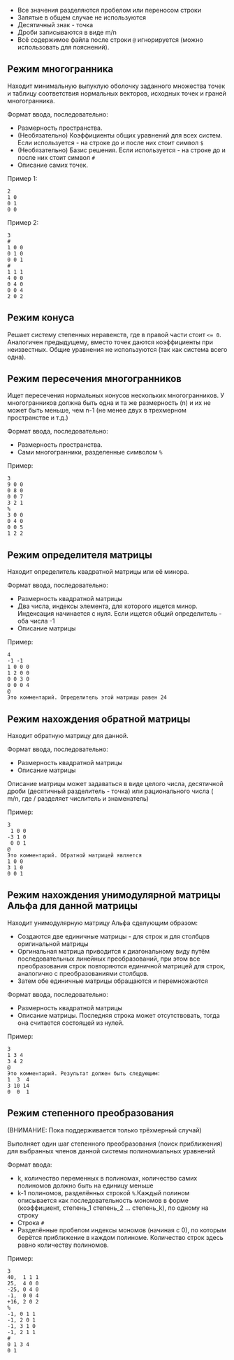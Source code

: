 * Все значения разделяются пробелом или переносом строки
* Запятые в общем случае не используются
* Десятичный знак - точка
* Дроби записываются в виде m/n
* Всё содержимое файла после строки `@` игнорируется (можно использовать для пояснений).



Режим многогранника
-------------------

Находит минимальную выпуклую оболочку заданного множества точек
и таблицу соответствия нормальных векторов, исходных точек и граней многогранника.

Формат ввода, последовательно:

* Размерность пространства.
* (Необязательно) Коэффициенты общих уравнений для всех систем.
Если используется - на строке до и после них стоит символ `$`
* (Необязательно) Базис решения.
Если используется - на строке до и после них стоит символ `#`
* Описание самих точек.

Пример 1:
```
2
1 0
0 1
0 0
```
Пример 2:
```
3
#
1 0 0
0 1 0
0 0 1
#
1 1 1
4 0 0
0 4 0
0 0 4
2 0 2
```


Режим конуса
------------

Решает систему степенных неравенств, где в правой части стоит `<= 0`.
Аналогичен предыдущему, вместо точек даются коэффициенты при неизвестных.
Общие уравнения не используются (так как система всего одна).



Режим пересечения многогранников
--------------------------------

Ищет пересечения нормальных конусов нескольких многогранников.
У многогранников должна быть одна и та же размерность (n) и их не может быть меньше, чем n-1
(не менее двух в трехмерном пространстве и т.д.)

Формат ввода, последовательно:

* Размерность пространства.
* Сами многогранники, разделенные символом `%`

Пример:
```
3
9 0 0
0 8 0
0 0 7
3 2 1
%
3 0 0
0 4 0
0 0 5
1 2 2
```



Режим определителя матрицы
--------------------------

Находит определитель квадратной матрицы или её минора.

Формат ввода, последовательно:

* Размерность квадратной матрицы
* Два числа, индексы элемента, для которого ищется минор. Индексация начинается с нуля.
Если ищется общий определитель - оба числа -1
* Описание матрицы

Пример:
```
4
-1 -1
1 0 0 0
1 2 0 0
0 0 3 0
0 0 0 4
@
Это комментарий. Определитель этой матрицы равен 24
```


Режим нахождения обратной матрицы
---------------------------------

Находит обратную матрицу для данной.

Формат ввода, последовательно:

* Размерность квадратной матрицы
* Описание матрицы

Описание матрицы может задаваться в виде целого числа, десятичной дроби (десятичный разделитель - точка) или рационального числа ( m/n, где / разделяет числитель и знаменатель) 

Пример:
```
3
 1 0 0
-3 1 0
 0 0 1
@
Это комментарий. Обратной матрицей является
1 0 0
3 1 0
0 0 1
```



Режим нахождения унимодулярной матрицы Альфа для данной матрицы
---------------------------------------------------------------

Находит унимодулярную матрицу Альфа сделующим образом:

* Создаются две единичные матрицы - для строк и для столбцов оригинальной матрицы
* Оргинальная матрица приводится к диагональному виду путём последовательных линейных преобразований,
при этом все преобразования строк повторяются единичной матрицей для строк, аналогично с преобразованиями столбцов.
* Затем обе единичные матрицы обращаются и перемножаются

Формат ввода, последовательно:

* Размерность квадратной матрицы
* Описание матрицы.
Последняя строка может отсутствовать, тогда она считается состоящей из нулей.

Пример:
```
3
1 3 4
3 4 2
@
Это комментарий. Результат должен быть следующим:
1  3  4
3 10 14
0  0  1
```



Режим степенного преобразования
-------------------------------

(ВНИМАНИЕ: Пока поддерживается только трёхмерный случай)

Выполняет один шаг степенного преобразования (поиск приближения)
для выбранных членов данной системы полиномиальных уравнений

Формат ввода:

* k, количество переменных в полиномах, количество самих полиномов должно быть на единицу меньше
* k-1 полиномов, разделённых строкой `%`.Каждый полином описывается как последовательность мономов в форме
(коэффициент, степень_1 степень_2 ... степень_k), по одному на строку
* Строка `#`
* Разделённые пробелом индексы мономов (начиная с 0), по которым берётся приближение в каждом полиноме.
Количество строк здесь равно количеству полиномов.

Пример:
```
3
40,  1 1 1
25,  4 0 0
-25, 0 4 0
-1,  0 0 4
+16, 2 0 2
%
-1, 0 1 1
-1, 2 0 1
-1, 3 1 0
-1, 2 1 1
#
0 1 3 4
0 1
```
